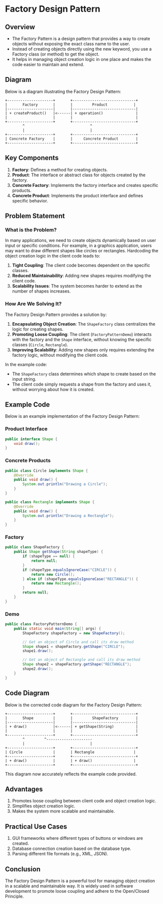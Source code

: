 # Factory Design Pattern

## Overview

- The Factory Pattern is a design pattern that provides a way to create objects without exposing the exact class name to the user.
- Instead of creating objects directly using the new keyword, you use a Factory class (or method) to get the object.
- It helps in managing object creation logic in one place and makes the code easier to maintain and extend.

## Diagram

Below is a diagram illustrating the Factory Design Pattern:

```
+---------------------+       +-----------------------------+
|       Factory       |       |         Product            |
|---------------------|       |-----------------------------|
| + createProduct()   |<------| + operation()               |
|                     |       |                             |
+---------------------+       +-----------------------------+
        ^                              ^
        |                              |
+---------------------+       +-----------------------------+
| Concrete Factory    |       |     Concrete Product        |
+---------------------+       +-----------------------------+
```

## Key Components

1. **Factory**: Defines a method for creating objects.
2. **Product**: The interface or abstract class for objects created by the factory.
3. **Concrete Factory**: Implements the factory interface and creates specific products.
4. **Concrete Product**: Implements the product interface and defines specific behavior.

## Problem Statement

### What is the Problem?

In many applications, we need to create objects dynamically based on user input or specific conditions. For example, in a graphics application, users may want to draw different shapes like circles or rectangles. Hardcoding the object creation logic in the client code leads to:

1. **Tight Coupling**: The client code becomes dependent on the specific classes.
2. **Reduced Maintainability**: Adding new shapes requires modifying the client code.
3. **Scalability Issues**: The system becomes harder to extend as the number of shapes increases.

### How Are We Solving It?

The Factory Design Pattern provides a solution by:

1. **Encapsulating Object Creation**: The `ShapeFactory` class centralizes the logic for creating shapes.
2. **Promoting Loose Coupling**: The client (`FactoryPatternDemo`) interacts with the factory and the `Shape` interface, without knowing the specific classes (`Circle`, `Rectangle`).
3. **Improving Scalability**: Adding new shapes only requires extending the factory logic, without modifying the client code.

In the example code:

- The `ShapeFactory` class determines which shape to create based on the input string.
- The client code simply requests a shape from the factory and uses it, without worrying about how it is created.

## Example Code

Below is an example implementation of the Factory Design Pattern:

### Product Interface

```java
public interface Shape {
    void draw();
}
```

### Concrete Products

```java
public class Circle implements Shape {
    @Override
    public void draw() {
        System.out.println("Drawing a Circle");
    }
}

public class Rectangle implements Shape {
    @Override
    public void draw() {
        System.out.println("Drawing a Rectangle");
    }
}
```

### Factory

```java
public class ShapeFactory {
    public Shape getShape(String shapeType) {
        if (shapeType == null) {
            return null;
        }
        if (shapeType.equalsIgnoreCase("CIRCLE")) {
            return new Circle();
        } else if (shapeType.equalsIgnoreCase("RECTANGLE")) {
            return new Rectangle();
        }
        return null;
    }
}
```

### Demo

```java
public class FactoryPatternDemo {
    public static void main(String[] args) {
        ShapeFactory shapeFactory = new ShapeFactory();

        // Get an object of Circle and call its draw method
        Shape shape1 = shapeFactory.getShape("CIRCLE");
        shape1.draw();

        // Get an object of Rectangle and call its draw method
        Shape shape2 = shapeFactory.getShape("RECTANGLE");
        shape2.draw();
    }
}
```

## Code Diagram

Below is the corrected code diagram for the Factory Design Pattern:

```
+---------------------+       +-----------------------------+
|       Shape         |       |         ShapeFactory        |
|---------------------|       |-----------------------------|
| + draw()            |<------| + getShape(String)          |
|                     |       |                             |
+---------------------+       +-----------------------------+
        ^         ^---------------------
        |                              |
+---------------------+       +-----------------------------+
| Circle              |       | Rectangle                  |
+---------------------+       +-----------------------------+
| + draw()            |       | + draw()                   |
+---------------------+       +-----------------------------+
```

This diagram now accurately reflects the example code provided.

## Advantages

1. Promotes loose coupling between client code and object creation logic.
2. Simplifies object creation logic.
3. Makes the system more scalable and maintainable.

## Practical Use Cases

1. GUI frameworks where different types of buttons or windows are created.
2. Database connection creation based on the database type.
3. Parsing different file formats (e.g., XML, JSON).

## Conclusion

The Factory Design Pattern is a powerful tool for managing object creation in a scalable and maintainable way. It is widely used in software development to promote loose coupling and adhere to the Open/Closed Principle.
